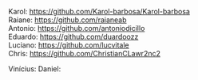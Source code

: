 Karol: https://github.com/Karol-barbosa/Karol-barbosa <br>
Raiane: https://github.com/raianeab <br>
Antonio: https://github.com/antoniodicillo <br> 
Eduardo: https://github.com/duardoozz <br>
Luciano: https://github.com/lucvitale <br>
Chris: https://github.com/ChristianCLawr2nc2 <br>

Vinícius:
Daniel:
